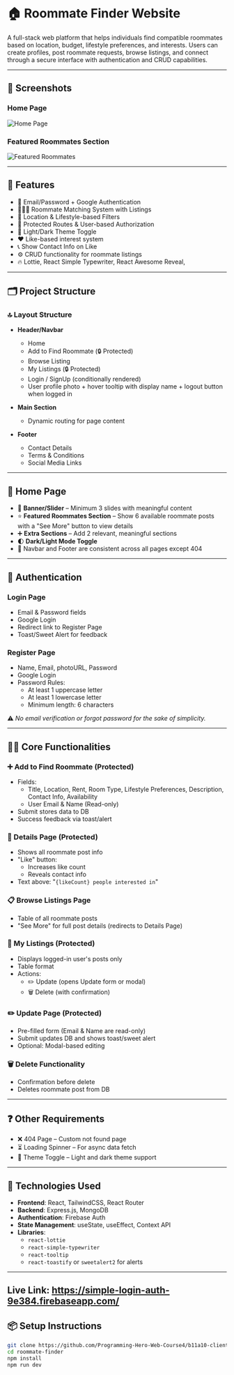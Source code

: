 # 🏠 Roommate Finder Website

A full-stack web platform that helps individuals find compatible roommates based on location, budget, lifestyle preferences, and interests. Users can create profiles, post roommate requests, browse listings, and connect through a secure interface with authentication and CRUD capabilities.

---

## 🚀 Screenshots

### Home Page

![Home Page](assets/homepage.png)

### Featured Roommates Section

![Featured Roommates](Screenshot/featured-roommates.png)

---

## 🚀 Features

- 🔐 Email/Password + Google Authentication
- 🧑‍🤝‍🧑 Roommate Matching System with Listings
- 📍 Location & Lifestyle-based Filters
- 💬 Protected Routes & User-based Authorization
- 🎨 Light/Dark Theme Toggle
- ❤️ Like-based interest system
- 📞 Show Contact Info on Like
- ⚙️ CRUD functionality for roommate listings
- 🔥 Lottie, React Simple Typewriter, React Awesome Reveal,

---

## 🗂️ Project Structure

### 🔝 Layout Structure

- **Header/Navbar**

  - Home
  - Add to Find Roommate (🔒 Protected)
  - Browse Listing
  - My Listings (🔒 Protected)
  - Login / SignUp (conditionally rendered)
  - User profile photo + hover tooltip with display name + logout button when logged in

- **Main Section**

  - Dynamic routing for page content

- **Footer**
  - Contact Details
  - Terms & Conditions
  - Social Media Links

---

## 🏡 Home Page

- 🔁 **Banner/Slider** – Minimum 3 slides with meaningful content
- ⭐ **Featured Roommates Section** – Show 6 available roommate posts with a "See More" button to view details
- ➕ **Extra Sections** – Add 2 relevant, meaningful sections
- 🌓 **Dark/Light Mode Toggle**
- 🔄 Navbar and Footer are consistent across all pages except 404

---

## 🔐 Authentication

### Login Page

- Email & Password fields
- Google Login
- Redirect link to Register Page
- Toast/Sweet Alert for feedback

### Register Page

- Name, Email, photoURL, Password
- Google Login
- Password Rules:
  - At least 1 uppercase letter
  - At least 1 lowercase letter
  - Minimum length: 6 characters

⚠️ _No email verification or forgot password for the sake of simplicity._

---

## 🧑‍💻 Core Functionalities

### ➕ Add to Find Roommate (Protected)

- Fields:
  - Title, Location, Rent, Room Type, Lifestyle Preferences, Description, Contact Info, Availability
  - User Email & Name (Read-only)
- Submit stores data to DB
- Success feedback via toast/alert

### 📄 Details Page (Protected)

- Shows all roommate post info
- "Like" button:
  - Increases like count
  - Reveals contact info
- Text above: "`{likeCount} people interested in`"

### 📋 Browse Listings Page

- Table of all roommate posts
- "See More" for full post details (redirects to Details Page)

### 📑 My Listings (Protected)

- Displays logged-in user's posts only
- Table format
- Actions:
  - ✏️ Update (opens Update form or modal)
  - 🗑️ Delete (with confirmation)

### ✏️ Update Page (Protected)

- Pre-filled form (Email & Name are read-only)
- Submit updates DB and shows toast/sweet alert
- Optional: Modal-based editing

### 🗑️ Delete Functionality

- Confirmation before delete
- Deletes roommate post from DB

---

## ❓ Other Requirements

- ❌ 404 Page – Custom not found page
- ⏳ Loading Spinner – For async data fetch
- 🌟 Theme Toggle – Light and dark theme support

---

## 🔧 Technologies Used

- **Frontend**: React, TailwindCSS, React Router
- **Backend**: Express.js, MongoDB
- **Authentication**: Firebase Auth
- **State Management**: useState, useEffect, Context API
- **Libraries**:
  - `react-lottie`
  - `react-simple-typewriter`
  - `react-tooltip`
  - `react-toastify` or `sweetalert2` for alerts

---

## Live Link: https://simple-login-auth-9e384.firebaseapp.com/

## 📦 Setup Instructions

```bash
git clone https://github.com/Programming-Hero-Web-Course4/b11a10-client-side-mdrasel97
cd roommate-finder
npm install
npm run dev
```
